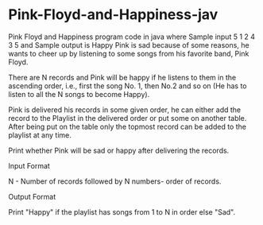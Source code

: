# Pink-Floyd-and-Happiness-jav
Pink Floyd and Happiness program code in java where Sample input 5 1 2 4 3 5 and Sample output is Happy
Pink is sad because of some reasons, he wants to cheer up by listening to some songs from his favorite band, Pink Floyd.

There are N records and Pink will be happy if he listens to them in the ascending order, i.e., first the song No. 1, then No.2 and so on (He has to listen to all the N songs to become Happy).

Pink is delivered his records in some given order, he can either add the record to the Playlist in the delivered order or put some on another table. After being put on the table only the topmost record can be added to the playlist at any time.

Print whether Pink will be sad or happy after delivering the records.

Input Format

N - Number of records followed by N numbers- order of records.

Output Format

Print "Happy" if the playlist has songs from 1 to N in order else "Sad".
